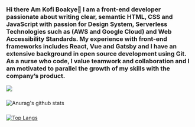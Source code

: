 ### Hi there Am Kofi Boakye👋 I am a front-end developer passionate about writing clear, semantic HTML, CSS and JavaScript with passion for Design System, Serverless Technologies such as (AWS and Google Cloud) and Web Accessibility Standards. My experience with front-end frameworks includes React, Vue and Gatsby and I have an extensive background in open source development using Git. As a nurse who code, I value teamwork and collaboration and I am motivated to parallel the growth of my skills with the company’s product.
![](https://komarev.com/ghpvc/?username=boakyezitek)
###
![Anurag's github stats](https://github-readme-stats.vercel.app/api?username=boakyezitek&show_icons=true&theme=radical)
###
[![Top Langs](https://github-readme-stats.vercel.app/api/top-langs/?username=boakyezitek)](https://github.com/anuraghazra/github-readme-stats)
###
<!--
**boakyezitek/boakyezitek** is a ✨ _special_ ✨ repository because its `README.md` (this file) appears on your GitHub profile.

Here are some ideas to get you started:

- 🔭 I’m currently working on ...
- 🌱 I’m currently learning ...
- 👯 I’m looking to collaborate on ...
- 🤔 I’m looking for help with ...
- 💬 Ask me about ...
- 📫 How to reach me: ...
- 😄 Pronouns: ...
- ⚡ Fun fact: ...
-->
